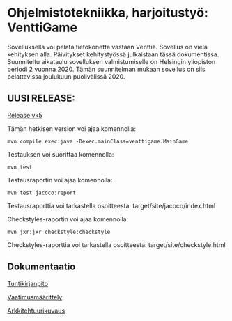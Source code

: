 # Ohjelmistotekniikka, harjoitustyö: VenttiGame

Sovelluksella voi pelata tietokonetta vastaan Venttiä. Sovellus on vielä kehityksen alla. Päivitykset kehitystyössä 
julkaistaan tässä dokumentissa. Suunniteltu aikataulu sovelluksen valmistumiselle on Helsingin yliopiston periodi 2
vuonna 2020. Tämän suunnitelman mukaan sovellus on siis pelattavissa joulukuun puolivälissä 2020.

## UUSI RELEASE: 

[Release vk5](https://github.com/marykristina4/ot-harjoitustyo/releases/tag/viikko5)

Tämän hetkisen version voi ajaa komennolla:

```
mvn compile exec:java -Dexec.mainClass=venttigame.MainGame
```
Testauksen voi suorittaa komennolla:
```
mvn test
```
Testausraportin voi ajaa komennolla: 
```
mvn test jacoco:report
```
Testausraporttia voi tarkastella osoitteesta: target/site/jacoco/index.html

Checkstyles-raportin voi ajaa komennolla: 
```
mvn jxr:jxr checkstyle:checkstyle
```
Checkstyles-raporttia voi tarkastella osoitteesta: target/site/checkstyle.html

## Dokumentaatio
[Tuntikirjanpito](https://github.com/marykristina4/ot-harjoitustyo/blob/master/dokumentaatio/tuntikirjanpito.md)

[Vaatimusmäärittely](https://github.com/marykristina4/ot-harjoitustyo/blob/master/dokumentaatio/vaatimusmaarittely.md)

[Arkkitehtuurikuvaus](https://github.com/marykristina4/ot-harjoitustyo/blob/master/dokumentaatio/arkkitehtuuri.md)




